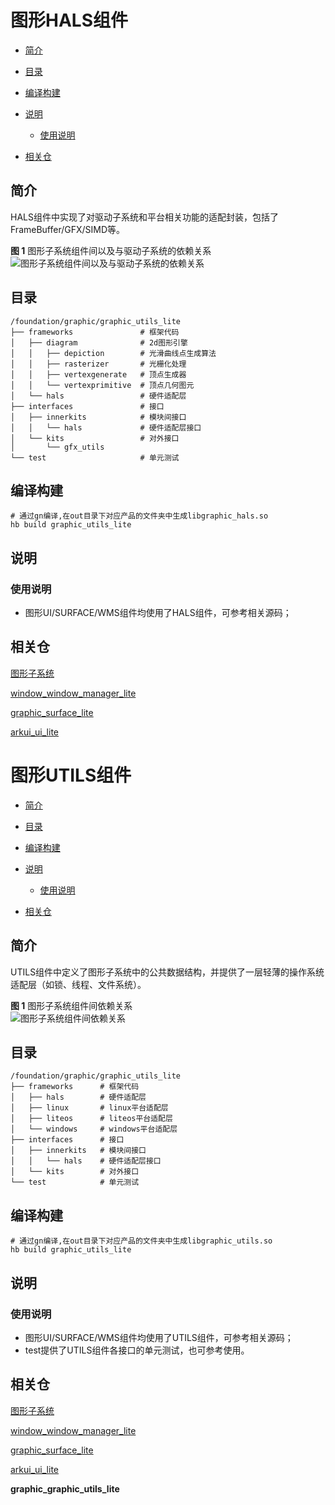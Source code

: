 # 图形HALS组件<a name="ZH-CN_TOPIC_0000001124625243"></a>

-   [简介](#section11660541593)
-   [目录](#section161941989596)
-   [编译构建](#section137768191623)
-   [说明](#section1312121216216)
    -   [使用说明](#section129654513264)

-   [相关仓](#section1371113476307)

## 简介<a name="section11660541593"></a>

HALS组件中实现了对驱动子系统和平台相关功能的适配封装，包括了FrameBuffer/GFX/SIMD等。

**图 1**  图形子系统组件间以及与驱动子系统的依赖关系<a name="fig717664212591"></a>  
![](figures/图形子系统组件间以及与驱动子系统的依赖关系.png "图形子系统组件间以及与驱动子系统的依赖关系")

## 目录<a name="section161941989596"></a>

```
/foundation/graphic/graphic_utils_lite
├── frameworks               # 框架代码
│   ├── diagram              # 2d图形引擎
│   │   ├── depiction        # 光滑曲线点生成算法
│   │   ├── rasterizer       # 光栅化处理
│   │   ├── vertexgenerate   # 顶点生成器
│   │   └── vertexprimitive  # 顶点几何图元
│   └── hals                 # 硬件适配层
├── interfaces               # 接口
│   ├── innerkits            # 模块间接口
│   │   └── hals             # 硬件适配层接口
│   └── kits                 # 对外接口
│       └── gfx_utils
└── test                     # 单元测试
```

## 编译构建<a name="section137768191623"></a>

```
# 通过gn编译,在out目录下对应产品的文件夹中生成libgraphic_hals.so
hb build graphic_utils_lite
```

## 说明<a name="section1312121216216"></a>

### 使用说明<a name="section129654513264"></a>

-   图形UI/SURFACE/WMS组件均使用了HALS组件，可参考相关源码；

## 相关仓<a name="section1371113476307"></a>

[图形子系统](https://gitee.com/openharmony/docs/blob/master/zh-cn/readme/%E5%9B%BE%E5%BD%A2%E5%AD%90%E7%B3%BB%E7%BB%9F.md)

[window_window_manager_lite](https://gitee.com/openharmony/window_window_manager_lite/blob/master/README.md)

[graphic_surface_lite](https://gitee.com/openharmony/graphic_surface_lite/blob/master/README.md)

[arkui_ui_lite](https://gitee.com/openharmony/arkui_ui_lite/blob/master/README_zh.md)

# 图形UTILS组件<a name="ZH-CN_TOPIC_0000001123083525"></a>

-   [简介](#section11660541593)
-   [目录](#section161941989596)
-   [编译构建](#section137768191623)
-   [说明](#section1312121216216)
    -   [使用说明](#section129654513264)

-   [相关仓](#section1371113476307)

## 简介<a name="section11660541593"></a>

UTILS组件中定义了图形子系统中的公共数据结构，并提供了一层轻薄的操作系统适配层（如锁、线程、文件系统）。

**图 1**  图形子系统组件间依赖关系<a name="fig717664212591"></a>  
![](figures/图形子系统组件间依赖关系.png "图形子系统组件间依赖关系")

## 目录<a name="section161941989596"></a>

```
/foundation/graphic/graphic_utils_lite
├── frameworks      # 框架代码
│   ├── hals        # 硬件适配层
│   ├── linux       # linux平台适配层
│   ├── liteos      # liteos平台适配层
│   └── windows     # windows平台适配层
├── interfaces      # 接口
│   ├── innerkits   # 模块间接口
│   │   └── hals    # 硬件适配层接口
│   └── kits        # 对外接口
└── test            # 单元测试
```

## 编译构建<a name="section137768191623"></a>

```
# 通过gn编译,在out目录下对应产品的文件夹中生成libgraphic_utils.so
hb build graphic_utils_lite
```

## 说明<a name="section1312121216216"></a>

### 使用说明<a name="section129654513264"></a>

-   图形UI/SURFACE/WMS组件均使用了UTILS组件，可参考相关源码；
-   test提供了UTILS组件各接口的单元测试，也可参考使用。

## 相关仓<a name="section1371113476307"></a>

[图形子系统](https://gitee.com/openharmony/docs/blob/master/zh-cn/readme/%E5%9B%BE%E5%BD%A2%E5%AD%90%E7%B3%BB%E7%BB%9F.md)

[window_window_manager_lite](https://gitee.com/openharmony/window_window_manager_lite/blob/master/README_zh.md)

[graphic_surface_lite](https://gitee.com/openharmony/graphic_surface_lite/blob/master/README_zh.md)

[arkui_ui_lite](https://gitee.com/openharmony/arkui_ui_lite/blob/master/README_zh.md)

**graphic_graphic_utils_lite**
